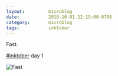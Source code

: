 ```yaml
---
layout:         microblog
date:           2016-10-01 22:15:00-0700
category:       microblog
tags:           inktober
---
```

Fast.

[#inktober](/tags/inktober) day 1

![Fast](/images/microblog/201610012215.jpg)
